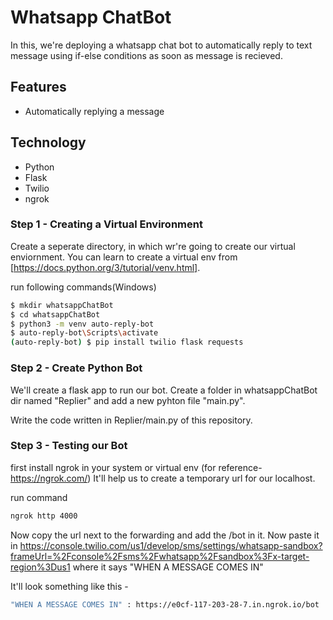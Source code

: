 # Whatsapp ChatBot

In this, we're deploying a whatsapp chat bot to automatically reply to text message using if-else conditions as soon as message is recieved.  

## Features 

- Automatically replying a message

## Technology

- Python
- Flask
- Twilio
- ngrok


### Step 1 - Creating a Virtual Environment

Create a seperate directory, in which wr're going to create our virtual enviornment. You can learn to create a virtual env from [https://docs.python.org/3/tutorial/venv.html].

run following commands(Windows)
```sh
$ mkdir whatsappChatBot
$ cd whatsappChatBot
$ python3 -m venv auto-reply-bot
$ auto-reply-bot\Scripts\activate
(auto-reply-bot) $ pip install twilio flask requests
```

### Step 2 - Create Python Bot

We'll create a flask app to run our bot.
Create a folder in whatsappChatBot dir named "Replier" and add a new pyhton file "main.py".

Write the code written in Replier/main.py of this repository.

### Step 3 - Testing our Bot

first install ngrok in your system or virtual env (for reference- https://ngrok.com/)
It'll help us to create a temporary url for our localhost.

run command
```sh
ngrok http 4000
```

Now copy the url next to the forwarding and add the /bot in it.
Now paste it in https://console.twilio.com/us1/develop/sms/settings/whatsapp-sandbox?frameUrl=%2Fconsole%2Fsms%2Fwhatsapp%2Fsandbox%3Fx-target-region%3Dus1
where it says "WHEN A MESSAGE COMES IN"

It'll look something like this - 
```sh
"WHEN A MESSAGE COMES IN" : https://e0cf-117-203-28-7.in.ngrok.io/bot
```
